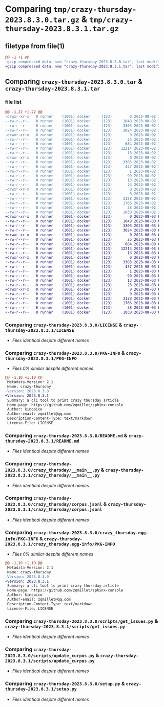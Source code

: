 # Comparing `tmp/crazy-thursday-2023.8.3.0.tar.gz` & `tmp/crazy-thursday-2023.8.3.1.tar.gz`

## filetype from file(1)

```diff
@@ -1 +1 @@
-gzip compressed data, was "crazy-thursday-2023.8.3.0.tar", last modified: Wed Aug  2 17:27:31 2023, max compression
+gzip compressed data, was "crazy-thursday-2023.8.3.1.tar", last modified: Thu Aug  3 05:27:50 2023, max compression
```

## Comparing `crazy-thursday-2023.8.3.0.tar` & `crazy-thursday-2023.8.3.1.tar`

### file list

```diff
@@ -1,22 +1,22 @@
-drwxr-xr-x   0 runner    (1001) docker     (123)        0 2023-08-02 17:27:31.121917 crazy-thursday-2023.8.3.0/
--rw-r--r--   0 runner    (1001) docker     (123)     1048 2023-08-02 17:27:16.000000 crazy-thursday-2023.8.3.0/LICENSE
--rw-r--r--   0 runner    (1001) docker     (123)     3303 2023-08-02 17:27:31.121917 crazy-thursday-2023.8.3.0/PKG-INFO
--rw-r--r--   0 runner    (1001) docker     (123)     3024 2023-08-02 17:27:16.000000 crazy-thursday-2023.8.3.0/README.md
-drwxr-xr-x   0 runner    (1001) docker     (123)        0 2023-08-02 17:27:31.117917 crazy-thursday-2023.8.3.0/crazy_thursday/
--rw-r--r--   0 runner    (1001) docker     (123)       25 2023-08-02 17:27:22.000000 crazy-thursday-2023.8.3.0/crazy_thursday/__init__.py
--rw-r--r--   0 runner    (1001) docker     (123)      684 2023-08-02 17:27:16.000000 crazy-thursday-2023.8.3.0/crazy_thursday/__main__.py
--rw-r--r--   0 runner    (1001) docker     (123)    12214 2023-08-02 17:27:22.000000 crazy-thursday-2023.8.3.0/crazy_thursday/corpus.jsonl
--rw-r--r--   0 runner    (1001) docker     (123)       13 2023-08-02 17:27:16.000000 crazy-thursday-2023.8.3.0/crazy_thursday/requirements.txt
-drwxr-xr-x   0 runner    (1001) docker     (123)        0 2023-08-02 17:27:31.121917 crazy-thursday-2023.8.3.0/crazy_thursday.egg-info/
--rw-r--r--   0 runner    (1001) docker     (123)     3303 2023-08-02 17:27:31.000000 crazy-thursday-2023.8.3.0/crazy_thursday.egg-info/PKG-INFO
--rw-r--r--   0 runner    (1001) docker     (123)      437 2023-08-02 17:27:31.000000 crazy-thursday-2023.8.3.0/crazy_thursday.egg-info/SOURCES.txt
--rw-r--r--   0 runner    (1001) docker     (123)        1 2023-08-02 17:27:31.000000 crazy-thursday-2023.8.3.0/crazy_thursday.egg-info/dependency_links.txt
--rw-r--r--   0 runner    (1001) docker     (123)       99 2023-08-02 17:27:31.000000 crazy-thursday-2023.8.3.0/crazy_thursday.egg-info/entry_points.txt
--rw-r--r--   0 runner    (1001) docker     (123)       13 2023-08-02 17:27:31.000000 crazy-thursday-2023.8.3.0/crazy_thursday.egg-info/requires.txt
--rw-r--r--   0 runner    (1001) docker     (123)       23 2023-08-02 17:27:31.000000 crazy-thursday-2023.8.3.0/crazy_thursday.egg-info/top_level.txt
-drwxr-xr-x   0 runner    (1001) docker     (123)        0 2023-08-02 17:27:31.121917 crazy-thursday-2023.8.3.0/scripts/
--rw-r--r--   0 runner    (1001) docker     (123)        0 2023-08-02 17:27:16.000000 crazy-thursday-2023.8.3.0/scripts/__init__.py
--rw-r--r--   0 runner    (1001) docker     (123)     3128 2023-08-02 17:27:16.000000 crazy-thursday-2023.8.3.0/scripts/get_issues.py
--rw-r--r--   0 runner    (1001) docker     (123)     1766 2023-08-02 17:27:16.000000 crazy-thursday-2023.8.3.0/scripts/update_curpus.py
--rw-r--r--   0 runner    (1001) docker     (123)       38 2023-08-02 17:27:31.121917 crazy-thursday-2023.8.3.0/setup.cfg
--rw-r--r--   0 runner    (1001) docker     (123)     1030 2023-08-02 17:27:16.000000 crazy-thursday-2023.8.3.0/setup.py
+drwxr-xr-x   0 runner    (1001) docker     (123)        0 2023-08-03 05:27:50.419998 crazy-thursday-2023.8.3.1/
+-rw-r--r--   0 runner    (1001) docker     (123)     1048 2023-08-03 05:27:33.000000 crazy-thursday-2023.8.3.1/LICENSE
+-rw-r--r--   0 runner    (1001) docker     (123)     3303 2023-08-03 05:27:50.419998 crazy-thursday-2023.8.3.1/PKG-INFO
+-rw-r--r--   0 runner    (1001) docker     (123)     3024 2023-08-03 05:27:33.000000 crazy-thursday-2023.8.3.1/README.md
+drwxr-xr-x   0 runner    (1001) docker     (123)        0 2023-08-03 05:27:50.415998 crazy-thursday-2023.8.3.1/crazy_thursday/
+-rw-r--r--   0 runner    (1001) docker     (123)       25 2023-08-03 05:27:41.000000 crazy-thursday-2023.8.3.1/crazy_thursday/__init__.py
+-rw-r--r--   0 runner    (1001) docker     (123)      684 2023-08-03 05:27:33.000000 crazy-thursday-2023.8.3.1/crazy_thursday/__main__.py
+-rw-r--r--   0 runner    (1001) docker     (123)    12214 2023-08-03 05:27:41.000000 crazy-thursday-2023.8.3.1/crazy_thursday/corpus.jsonl
+-rw-r--r--   0 runner    (1001) docker     (123)       13 2023-08-03 05:27:33.000000 crazy-thursday-2023.8.3.1/crazy_thursday/requirements.txt
+drwxr-xr-x   0 runner    (1001) docker     (123)        0 2023-08-03 05:27:50.419998 crazy-thursday-2023.8.3.1/crazy_thursday.egg-info/
+-rw-r--r--   0 runner    (1001) docker     (123)     3303 2023-08-03 05:27:50.000000 crazy-thursday-2023.8.3.1/crazy_thursday.egg-info/PKG-INFO
+-rw-r--r--   0 runner    (1001) docker     (123)      437 2023-08-03 05:27:50.000000 crazy-thursday-2023.8.3.1/crazy_thursday.egg-info/SOURCES.txt
+-rw-r--r--   0 runner    (1001) docker     (123)        1 2023-08-03 05:27:50.000000 crazy-thursday-2023.8.3.1/crazy_thursday.egg-info/dependency_links.txt
+-rw-r--r--   0 runner    (1001) docker     (123)       99 2023-08-03 05:27:50.000000 crazy-thursday-2023.8.3.1/crazy_thursday.egg-info/entry_points.txt
+-rw-r--r--   0 runner    (1001) docker     (123)       13 2023-08-03 05:27:50.000000 crazy-thursday-2023.8.3.1/crazy_thursday.egg-info/requires.txt
+-rw-r--r--   0 runner    (1001) docker     (123)       23 2023-08-03 05:27:50.000000 crazy-thursday-2023.8.3.1/crazy_thursday.egg-info/top_level.txt
+drwxr-xr-x   0 runner    (1001) docker     (123)        0 2023-08-03 05:27:50.419998 crazy-thursday-2023.8.3.1/scripts/
+-rw-r--r--   0 runner    (1001) docker     (123)        0 2023-08-03 05:27:33.000000 crazy-thursday-2023.8.3.1/scripts/__init__.py
+-rw-r--r--   0 runner    (1001) docker     (123)     3128 2023-08-03 05:27:33.000000 crazy-thursday-2023.8.3.1/scripts/get_issues.py
+-rw-r--r--   0 runner    (1001) docker     (123)     1766 2023-08-03 05:27:33.000000 crazy-thursday-2023.8.3.1/scripts/update_curpus.py
+-rw-r--r--   0 runner    (1001) docker     (123)       38 2023-08-03 05:27:50.419998 crazy-thursday-2023.8.3.1/setup.cfg
+-rw-r--r--   0 runner    (1001) docker     (123)     1030 2023-08-03 05:27:33.000000 crazy-thursday-2023.8.3.1/setup.py
```

### Comparing `crazy-thursday-2023.8.3.0/LICENSE` & `crazy-thursday-2023.8.3.1/LICENSE`

 * *Files identical despite different names*

### Comparing `crazy-thursday-2023.8.3.0/PKG-INFO` & `crazy-thursday-2023.8.3.1/PKG-INFO`

 * *Files 0% similar despite different names*

```diff
@@ -1,10 +1,10 @@
 Metadata-Version: 2.1
 Name: crazy-thursday
-Version: 2023.8.3.0
+Version: 2023.8.3.1
 Summary: a cli tool to print crazy thursday article
 Home-page: https://github.com/zqmillet/sphinx-console
 Author: kinopico
 Author-email: zqmillet@qq.com
 Description-Content-Type: text/markdown
 License-File: LICENSE
```

### Comparing `crazy-thursday-2023.8.3.0/README.md` & `crazy-thursday-2023.8.3.1/README.md`

 * *Files identical despite different names*

### Comparing `crazy-thursday-2023.8.3.0/crazy_thursday/__main__.py` & `crazy-thursday-2023.8.3.1/crazy_thursday/__main__.py`

 * *Files identical despite different names*

### Comparing `crazy-thursday-2023.8.3.0/crazy_thursday/corpus.jsonl` & `crazy-thursday-2023.8.3.1/crazy_thursday/corpus.jsonl`

 * *Files identical despite different names*

### Comparing `crazy-thursday-2023.8.3.0/crazy_thursday.egg-info/PKG-INFO` & `crazy-thursday-2023.8.3.1/crazy_thursday.egg-info/PKG-INFO`

 * *Files 0% similar despite different names*

```diff
@@ -1,10 +1,10 @@
 Metadata-Version: 2.1
 Name: crazy-thursday
-Version: 2023.8.3.0
+Version: 2023.8.3.1
 Summary: a cli tool to print crazy thursday article
 Home-page: https://github.com/zqmillet/sphinx-console
 Author: kinopico
 Author-email: zqmillet@qq.com
 Description-Content-Type: text/markdown
 License-File: LICENSE
```

### Comparing `crazy-thursday-2023.8.3.0/scripts/get_issues.py` & `crazy-thursday-2023.8.3.1/scripts/get_issues.py`

 * *Files identical despite different names*

### Comparing `crazy-thursday-2023.8.3.0/scripts/update_curpus.py` & `crazy-thursday-2023.8.3.1/scripts/update_curpus.py`

 * *Files identical despite different names*

### Comparing `crazy-thursday-2023.8.3.0/setup.py` & `crazy-thursday-2023.8.3.1/setup.py`

 * *Files identical despite different names*

